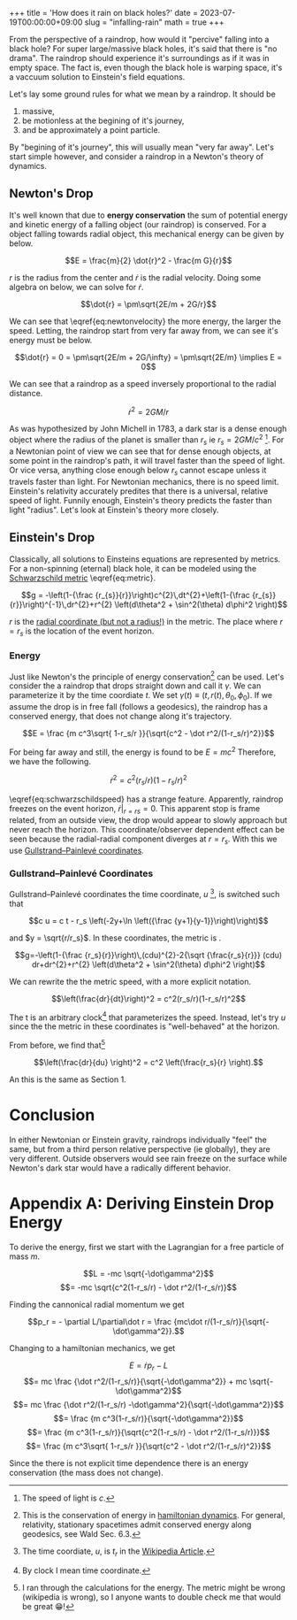 +++
title = 'How does it rain on black holes?'
date = 2023-07-19T00:00:00+09:00
slug = "infalling-rain"
math = true
+++

From the perspective of a raindrop, how would it "percive" falling into a black hole?
For super large/massive black holes, it's said that there is "no drama". 
The raindrop should experience it's surroundings as if it was in empty space.
The fact is, even though the black hole is warping space, it's a vaccuum solution to
Einstein's field equations.

Let's lay some ground rules for what we mean by a raindrop. It should be

1. massive,
1. be motionless at the begining of it's journey,
1. and be approximately a point particle.

By "begining of it's journey", this will usually mean "very far away".
Let's start simple however, and consider a raindrop in a Newton's theory of dynamics.

## Newton's Drop

It's well known that due to **energy conservation** the sum of potential energy and kinetic energy of a falling object (our raindrop) is conserved.
For a object falling towards radial object, this mechanical energy can be given by below.

$$E = \frac{m}{2} \dot{r}^2 - \frac{m G}{r}$$

$r$ is the radius from the center and $\dot r$ is the radial velocity. Doing some algebra on below, we can solve for $\dot r$. 

$$\dot{r} = \pm\sqrt{2E/m + 2G/r}$$

We can see that \eqref{eq:newtonvelocity} the more energy, the larger the speed.
Letting, the raindrop start from very far away from, we can see it's energy must be below.

$$\dot{r} = 0 = \pm\sqrt{2E/m + 2G/\infty} = \pm\sqrt{2E/m} \implies E = 0$$

We can see that a raindrop as a speed inversely proportional to the radial distance.

$$\dot r^2 = 2 GM/r$$

As was hypothesized by John Michell in 1783, a dark star is a dense enough object where the radius of the planet is smaller than $r_s$ ie $r_s = 2 GM/c^2$ [^light].
For a Newtonian point of view we can see that for dense enough objects, at some point in the raindrop's path, it will travel faster than the speed of light. 
Or vice versa, anything close enough below $r_s$ cannot escape unless it travels faster than light.
For Newtonian mechanics, there is no speed limit.
Einstein's relativity accurately predites that there is a universal, relative speed of light.
Funnily enough, Einstein's theory predicts the faster than light "radius".
Let's look at Einstein's theory more closely.


## Einstein's Drop

Classically, all solutions to Einsteins equations are represented by metrics.
For a non-spinning (eternal) black hole, it can be modeled using the [Schwarzschild metric][metric] \eqref{eq:metric}.

$$g = -\left(1-{\frac {r_{s}}{r}}\right)c^{2}\,dt^{2}+\left(1-{\frac {r_{s}}{r}}\right)^{-1}\,dr^{2}+r^{2} \left(d\theta^2 + \sin^2(\theta) d\phi^2 \right)$$

$r$ is the [radial coordinate (but not a radius!)](../radial_coordinate) in the metric.
The place where $r=r_s$ is the location of the event horizon.

### Energy  

Just like Newton's the principle of energy conservation[^eincons] can be used.
Let's consider the a raindrop that drops straight down and call it $\gamma$.
We can parameterize it by the time coordiate $t$. 
We set $\gamma(t) \equiv (t, r(t), \theta_0, \phi_0)$.
If we assume the drop is in free fall (follows a geodesics), the raindrop has a conserved energy, that does not change along it's trajectory.

$$E = \frac {m c^3\sqrt{ 1-r_s/r }}{\sqrt{c^2 - \dot r^2/(1-r_s/r)^2}}$$

For being far away and still, the energy is found to be $E = mc^2$
Therefore, we have the following.

$$\dot r^2 = c^2(r_s/r)(1-r_s/r)^2$$

\eqref{eq:schwarzschildspeed} has a strange feature.
Apparently, raindrop freezes on the event horizon, $\left.\dot r \right\vert_{r=rs} = 0$.
This apparent stop is frame related, from an outside view, the drop would appear to slowly approach but never reach the horizon.
This coordinate/observer dependent effect can be seen because the radial-radial component diverges at $r = r_s$.
With this we use [Gullstrand–Painlevé coordinates][gwcoords].

### Gullstrand–Painlevé Coordinates

Gullstrand–Painlevé coordinates the time coordinate, $u$ [^wikitime], is switched such that

$$c u = c t - r_s \left(-2y+\ln \left({\frac {y+1}{y-1}}\right)\right)$$

and $y = \sqrt{r/r_s}$.
In these coordinates, the metric is .

$$g=-\left(1-{\frac {r_s}{r}}\right)\,(cdu)^{2}-2{\sqrt {\frac{r_s}{r}}} (cdu) dr+dr^{2}+r^{2} \left(d\theta^2 + \sin^2(\theta) d\phi^2 \right)$$

We can rewrite the the metric speed, with a more explicit notation.

$$\left(\frac{dr}{dt}\right)^2 = c^2(r_s/r)(1-r_s/r)^2$$

The t is an arbitrary clock[^timecoord] that parameterizes the speed.
Instead, let's try $u$ since the the metric in these coordinates is "well-behaved" at the horizon.

From before, we find that[^lazy]

$$\left(\frac{dr}{du} \right)^2 = c^2 \left(\frac{r_s}{r} \right).$$

An this is the same as Section 1. 

# Conclusion

In either Newtonian or Einstein gravity, raindrops individually "feel" the same, but from a third person relative perspective (ie globally), they are very different.
Outside observers would see rain freeze on the surface while Newton's dark star would have a radically different behavior.

<!-- ## Einstein's Raindrop Versus Newton's -->

# Appendix A: Deriving Einstein Drop Energy

To derive the energy, first we start with the Lagrangian for a free particle of mass $m$.

$$L = -mc \sqrt{-\dot\gamma^2}$$
$$= -mc \sqrt{c^2(1-r_s/r) - \dot r^2/(1-r_s/r)}$$

Finding the cannonical radial momentum we get

$$p_r = - \partial L/\partial\dot r = \frac {mc\dot r/(1-r_s/r)}{\sqrt{-\dot\gamma^2}}.$$

Changing to a hamiltonian mechanics, we get

$$E = \dot r p_r - L$$
$$= mc \frac {\dot r^2/(1-r_s/r)}{\sqrt{-\dot\gamma^2}} + mc \sqrt{-\dot\gamma^2}$$
$$= mc \frac {\dot r^2/(1-r_s/r) -\dot\gamma^2}{\sqrt{-\dot\gamma^2}}$$
$$= \frac {m c^3(1-r_s/r)}{\sqrt{-\dot\gamma^2}}$$
$$= \frac {m c^3(1-r_s/r)}{\sqrt{c^2(1-r_s/r) - \dot r^2/(1-r_s/r)}}$$
$$= \frac {m c^3\sqrt{ 1-r_s/r }}{\sqrt{c^2 - \dot r^2/(1-r_s/r)^2}}$$

Since the there is not explicit time dependence there is an energy conservation (the mass does not change).

[metric]: https://en.wikipedia.org/wiki/Schwarzschild_metric
[dark star]: https://en.wikipedia.org/wiki/Dark_star_(Newtonian_mechanics)
[hamiltonian dynamics]: https://en.wikipedia.org/wiki/Hamiltonian_mechanics
[gwcoords]: https://en.wikipedia.org/wiki/Gullstrand%E2%80%93Painlev%C3%A9_coordinates

[^light]: The speed of light is $c$.
[^eincons]: This is the conservation of energy in [hamiltonian dynamics][hamiltonian dynamics]. For general, relativity, stationary spacetimes admit conserved energy along geodesics, see Wald Sec. 6.3.
[^wikitime]: The time coordiate, $u$, is $t_r$ in the [Wikipedia Article][gwcoords].
[^timecoord]: By clock I mean time coordinate.
[^lazy]: I ran through the calculations for the energy. The metric might be wrong (wikipedia is wrong), so I anyone wants to double check me that would be great 😁!
